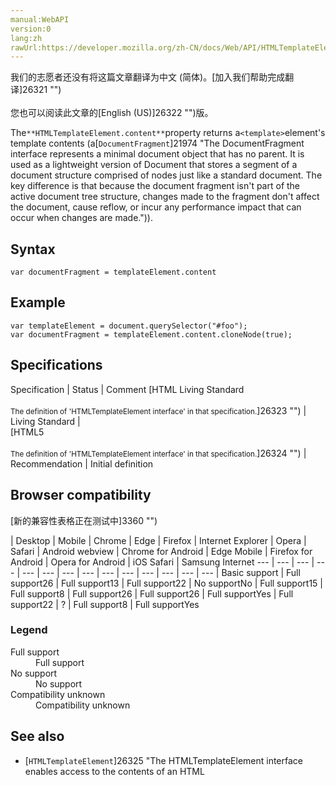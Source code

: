```yaml
---
manual:WebAPI
version:0
lang:zh
rawUrl:https://developer.mozilla.org/zh-CN/docs/Web/API/HTMLTemplateElement/content
---
```




<bdi>我们的志愿者还没有将这篇文章翻译为<bdi>中文 (简体)</bdi>。[加入我们帮助完成翻译]26321 "")<br></br>您也可以阅读此文章的[English (US)]26322 "")版。</bdi>






The`**HTMLTemplateElement.content**`property returns a`<template>`element&#39;s template contents (a[`DocumentFragment`]21974 "The DocumentFragment interface represents a minimal document object that has no parent. It is used as a lightweight version of Document that stores a segment of a document structure comprised of nodes just like a standard document. The key difference is that because the document fragment isn't part of the active document tree structure, changes made to the fragment don't affect the document, cause reflow, or incur any performance impact that can occur when changes are made.")).


## Syntax<a name="Syntax"></a>

```
var documentFragment = templateElement.content
```

## Example<a name="Example"></a>

```
var templateElement = document.querySelector("#foo");
var documentFragment = templateElement.content.cloneNode(true);
```

## Specifications<a name="Specifications"></a>

Specification | Status | Comment 
[HTML Living Standard<br></br><small>The definition of &#39;HTMLTemplateElement interface&#39; in that specification.</small>]26323 "") | Living Standard |  
[HTML5<br></br><small>The definition of &#39;HTMLTemplateElement interface&#39; in that specification.</small>]26324 "") | Recommendation | Initial definition 


## Browser compatibility<a name="Browser_compatibility"></a>
[新的兼容性表格正在测试中<i></i>]3360 "")

 | <abbr>Desktop<i></i></abbr> | <abbr>Mobile<i></i></abbr> 
 | <abbr>Chrome<i></i></abbr> | <abbr>Edge<i></i></abbr> | <abbr>Firefox<i></i></abbr> | <abbr>Internet Explorer<i></i></abbr> | <abbr>Opera<i></i></abbr> | <abbr>Safari<i></i></abbr> | <abbr>Android webview<i></i></abbr> | <abbr>Chrome for Android<i></i></abbr> | <abbr>Edge Mobile<i></i></abbr> | <abbr>Firefox for Android<i></i></abbr> | <abbr>Opera for Android<i></i></abbr> | <abbr>iOS Safari<i></i></abbr> | <abbr>Samsung Internet<i></i></abbr> 
 ---  |  ---  |  ---  |  ---  |  ---  |  ---  |  ---  |  ---  |  ---  |  ---  |  ---  |  ---  |  ---  |  ---  | 
Basic support | <abbr>Full support</abbr>26 | <abbr>Full support</abbr>13 | <abbr>Full support</abbr>22 | <abbr>No support</abbr>No | <abbr>Full support</abbr>15 | <abbr>Full support</abbr>8 | <abbr>Full support</abbr>26 | <abbr>Full support</abbr>26 | <abbr>Full support</abbr>Yes | <abbr>Full support</abbr>22 | <abbr>?</abbr> | <abbr>Full support</abbr>8 | <abbr>Full support</abbr>Yes 


### Legend<a name="Legend"></a>
<dl><dt id=''><abbr>Full support</abbr></dt><dd>Full support</dd><dt id=''><abbr>No support</abbr></dt><dd>No support</dd><dt id=''><abbr>Compatibility unknown</abbr></dt><dd>Compatibility unknown</dd></dl>

## See also<a name="See_also"></a>

* [`HTMLTemplateElement`]26325 "The HTMLTemplateElement interface enables access to the contents of an HTML <template> element.")



## 文档标签和贡献者
**标签：**
* [API]50 "")
* [HTML DOM]6889 "")
* [HTMLTemplateElement]26326 "")
* [Property]14490 "")
* [Reference]3381 "")
* [Web Components]5170 "")

**此页面的贡献者：**[fscholz]60 ""),[walterebert]26327 ""),[sideshowbarker]12256 "")
**最后编辑者:**[fscholz]60 ""),<time>Feb 15, 2018, 2:44:56 AM</time>


